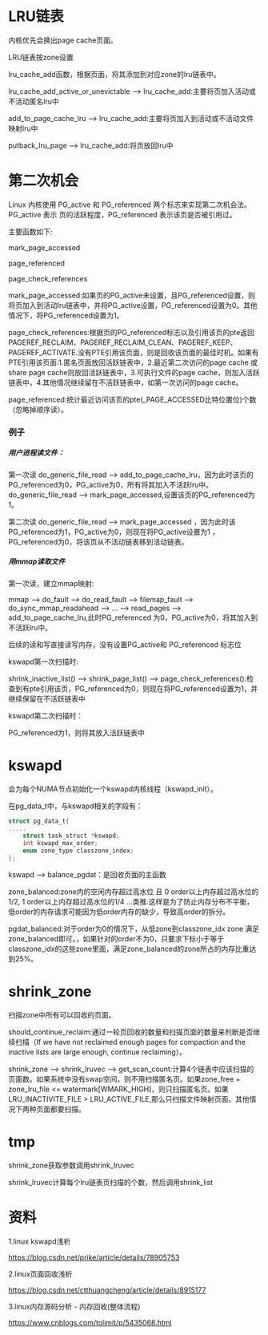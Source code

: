 # LRU链表

内核优先会换出page cache页面。

LRU链表按zone设置

lru_cache_add函数，根据页面，将其添加到对应zone的lru链表中。

lru_cache_add_active_or_unevictable --> lru_cache_add:主要将页加入活动或不活动匿名lru中

add_to_page_cache_lru --> lru_cache_add:主要将页加入到活动或不活动文件映射lru中

putback_lru_page --> lru_cache_add:将页放回lru中

# 第二次机会

Linux 内核使用 PG_active 和 PG_referenced 两个标志来实现第二次机会法。PG_active 表示 页的活跃程度，PG_referenced 表示该页是否被引用过。

主要函数如下:

mark_page_accessed

page_referenced

page_check_references



mark_page_accessed:如果页的PG_active未设置，且PG_referenced设置，则将页加入到活动lru链表中，并将PG_active设置，PG_referenced设置为0。其他情况下，将PG_referenced设置为1。

page_check_references:根据页的PG_referenced标志以及引用该页的pte返回PAGEREF_RECLAIM、PAGEREF_RECLAIM_CLEAN、PAGEREF_KEEP、PAGEREF_ACTIVATE.没有PTE引用该页面，则是回收该页面的最佳时机。如果有PTE引用该页面:1.匿名页面放回活跃链表中，2.最近第二次访问的page cache 或share page cache则放回活跃链表中，3.可执行文件的page cache，则加入活跃链表中，4.其他情况继续留在不活跃链表中，如第一次访问的page cache。

page_referenced:统计最近访问该页的pte(_PAGE_ACCESSED比特位置位)个数（忽略掉顺序读）。

### 例子

##### 用户进程读文件：

第一次读 do_generic_file_read --> add_to_page_cache_lru，因为此时该页的PG_referenced为0，PG_active为0，所有将其加入不活跃lru中。do_generic_file_read --> mark_page_accessed,设置该页的PG_referenced为1。

第二次读 do_generic_file_read --> mark_page_accessed ，因为此时该PG_referenced为1，PG_active为0，则现在将PG_active设置为1 ，PG_referenced为0，将该页从不活动链表移到活动链表。

##### 用mmap读取文件

第一次读，建立mmap映射:

mmap --> do_fault --> do_read_fault --> filemap_fault --> do_sync_mmap_readahead --> ... --> read_pages --> add_to_page_cache_lru,此时PG_referenced 为0，PG_active为0，将其加入到不活跃lru中。

后续的读和写直接读写内存，没有设置PG_active和 PG_referenced 标志位

kswapd第一次扫描时:

shrink_inactive_list() --> shrink_page_list() --> page_check_references():检查到有pte引用该页，PG_referenced为0，则现在将PG_referenced设置为1，并继续保留在不活跃链表中

kswapd第二次扫描时：

PG_referenced为1，则将其放入活跃链表中

# kswapd

会为每个NUMA节点初始化一个kswapd内核线程（kswapd_init）。

在pg_data_t中，与kswapd相关的字段有：

```c
struct pg_data_t{
.....
    struct task_struct *kswapd;
    int kswapd_max_order;
    enum zone_type classzone_index;
};
```

kswapd --> balance_pgdat：是回收页面的主函数

zone_balanced:zone内的空闲内存超过高水位 且 0 order以上内存超过高水位的1/2, 1 order以上内存超过高水位的1/4 ...类推.这样是为了防止内存分布不平衡，低order的内存请求可能因为低order内存的缺少，导致高order的拆分。

pgdat_balanced:对于order为0的情况下，从低zone到classzone_idx zone
满足 zone_balanced即可。，如果针对的order不为0，只要求下标小于等于classzone_idx的这些zone里面，满足zone_balanced的zone所占的内存比重达到25%。

# shrink_zone

扫描zone中所有可以回收的页面。

should_continue_reclaim:通过一轮页回收的数量和扫描页面的数量来判断是否继续扫描（If we have not reclaimed enough pages for compaction and the inactive lists are large enough, continue reclaiming）。

shrink_zone --> shrink_lruvec --> get_scan_count:计算4个链表中应该扫描的页面数。如果系统中没有swap空间，则不用扫描匿名页。如果zone_free + zone_lru_file <= watermark[WMARK_HIGH]，则只扫描匿名页。如果LRU_INACTIVITE_FILE > LRU_ACTIVE_FILE,那么只扫描文件映射页面。其他情况下两种页面都要扫描。

# tmp

shrink_zone获取参数调用shrink_lruvec

shrink_lruvec计算每个lru链表页扫描的个数，然后调用shrink_list

# 资料

1.linux kswapd浅析

https://blog.csdn.net/prike/article/details/78905753

2.linux页面回收浅析

https://blog.csdn.net/ctthuangcheng/article/details/8915177

3.linux内存源码分析 - 内存回收(整体流程)

https://www.cnblogs.com/tolimit/p/5435068.html